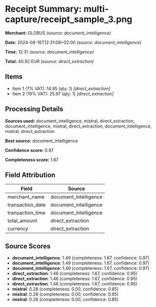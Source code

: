 # Receipt Summary: multi-capture/receipt_sample_3.png

**Merchant:** GLOBUS _(source: document_intelligence)_

**Date:** 2024-08-16T12:31:08+02:00 _(source: document_intelligence)_

**Time:** 12:31 _(source: document_intelligence)_

**Total:** 40.92 EUR _(source: direct_extraction)_

## Items

- Item 1 (7% VAT): 14.95 (qty: 1) _[direct_extraction]_
- Item 2 (19% VAT): 25.97 (qty: 1) _[direct_extraction]_

## Processing Details

**Sources used:** document_intelligence, mistral, direct_extraction, document_intelligence, mistral, direct_extraction, document_intelligence, mistral, direct_extraction

**Best source:** document_intelligence

**Confidence score:** 0.97

**Completeness score:** 1.67

## Field Attribution

| Field | Source |
|-------|--------|
| merchant_name | document_intelligence |
| transaction_date | document_intelligence |
| transaction_time | document_intelligence |
| total_amount | direct_extraction |
| currency | direct_extraction |

## Source Scores

- **document_intelligence**: 1.49 (completeness: 1.67, confidence: 0.97)
- **document_intelligence**: 1.49 (completeness: 1.67, confidence: 0.97)
- **document_intelligence**: 1.49 (completeness: 1.67, confidence: 0.97)
- **direct_extraction**: 1.46 (completeness: 1.67, confidence: 0.95)
- **direct_extraction**: 1.46 (completeness: 1.67, confidence: 0.95)
- **direct_extraction**: 1.46 (completeness: 1.67, confidence: 0.95)
- **mistral**: 0.28 (completeness: 0.00, confidence: 0.85)
- **mistral**: 0.28 (completeness: 0.00, confidence: 0.85)
- **mistral**: 0.28 (completeness: 0.00, confidence: 0.85)
